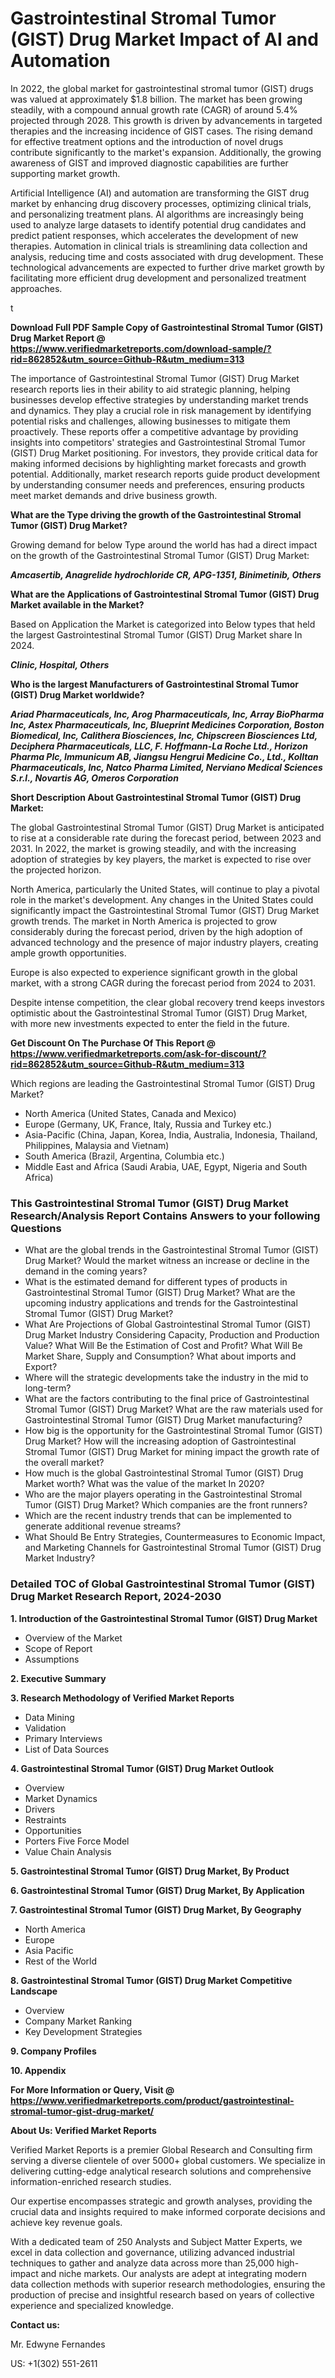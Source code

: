 <meta name="title" content="Global Gastrointestinal Stromal Tumor (GIST) Drug Market Impact of AI and Automation"><meta name="description" content="In 2022, the global market for gastrointestinal stromal tumor (GIST) drugs was valued at approximately $1.8 billion. The market has been growing steadily, with a compo"><meta name="title" content="Gastrointestinal Stromal Tumor (GIST) Drug Market Size, Share, Scope, Trends, Growth, Opportunities, Analysis, Forecast"><h1>Gastrointestinal Stromal Tumor (GIST) Drug Market Impact of AI and Automation</h1><p>In 2022, the global market for gastrointestinal stromal tumor (GIST) drugs was valued at approximately $1.8 billion. The market has been growing steadily, with a compound annual growth rate (CAGR) of around 5.4% projected through 2028. This growth is driven by advancements in targeted therapies and the increasing incidence of GIST cases. The rising demand for effective treatment options and the introduction of novel drugs contribute significantly to the market's expansion. Additionally, the growing awareness of GIST and improved diagnostic capabilities are further supporting market growth.</p><p>Artificial Intelligence (AI) and automation are transforming the GIST drug market by enhancing drug discovery processes, optimizing clinical trials, and personalizing treatment plans. AI algorithms are increasingly being used to analyze large datasets to identify potential drug candidates and predict patient responses, which accelerates the development of new therapies. Automation in clinical trials is streamlining data collection and analysis, reducing time and costs associated with drug development. These technological advancements are expected to further drive market growth by facilitating more efficient drug development and personalized treatment approaches.</p>t</p><p id="" class=""><strong>Download Full PDF Sample Copy of Gastrointestinal Stromal Tumor (GIST) Drug Market Report @ <a href="https://www.verifiedmarketreports.com/download-sample/?rid=862852&utm_source=Github-R&utm_medium=313" target="_blank">https://www.verifiedmarketreports.com/download-sample/?rid=862852&utm_source=Github-R&utm_medium=313</a></strong></p><p>The importance of&nbsp;Gastrointestinal Stromal Tumor (GIST) Drug Market research reports lies in their ability to aid strategic planning, helping businesses develop effective strategies by understanding market trends and dynamics. They play a crucial role in risk management by identifying potential risks and challenges, allowing businesses to mitigate them proactively. These reports offer a competitive advantage by providing insights into competitors' strategies and Gastrointestinal Stromal Tumor (GIST) Drug Market positioning. For investors, they provide critical data for making informed decisions by highlighting market forecasts and growth potential. Additionally, market research reports guide product development by understanding consumer needs and preferences, ensuring products meet market demands and drive business growth.</p><p><strong>What are the&nbsp;Type driving the growth of the Gastrointestinal Stromal Tumor (GIST) Drug Market?</strong></p><p id="" class="">Growing demand for below Type around the world has had a direct impact on the growth of the Gastrointestinal Stromal Tumor (GIST) Drug Market:</p><em><strong>Amcasertib, Anagrelide hydrochloride CR, APG-1351, Binimetinib, Others</strong></em></p><strong>What are the&nbsp;Applications&nbsp;of Gastrointestinal Stromal Tumor (GIST) Drug Market available in the Market?</strong></p><p id="" class="">Based on Application the Market is categorized into Below types that held the largest Gastrointestinal Stromal Tumor (GIST) Drug Market share In 2024.</p><em><strong>Clinic, Hospital, Others</strong></em></p><strong>Who is the largest Manufacturers of Gastrointestinal Stromal Tumor (GIST) Drug Market worldwide?</strong></p><p><em><strong>Ariad Pharmaceuticals, Inc, Arog Pharmaceuticals, Inc, Array BioPharma Inc, Astex Pharmaceuticals, Inc, Blueprint Medicines Corporation, Boston Biomedical, Inc, Calithera Biosciences, Inc, Chipscreen Biosciences Ltd, Deciphera Pharmaceuticals, LLC, F. Hoffmann-La Roche Ltd., Horizon Pharma Plc, Immunicum AB, Jiangsu Hengrui Medicine Co., Ltd., Kolltan Pharmaceuticals, Inc, Natco Pharma Limited, Nerviano Medical Sciences S.r.l., Novartis AG, Omeros Corporation</strong></em></p><p id="" class=""><strong>Short Description About Gastrointestinal Stromal Tumor (GIST) Drug Market:</strong></p><p>The global Gastrointestinal Stromal Tumor (GIST) Drug Market is anticipated to rise at a considerable rate during the forecast period, between 2023 and 2031. In 2022, the market is growing steadily, and with the increasing adoption of strategies by key players, the market is expected to rise over the projected horizon.</p><p>North America, particularly the United States, will continue to play a pivotal role in the market's development. Any changes in the United States could significantly impact the Gastrointestinal Stromal Tumor (GIST) Drug Market growth trends. The market in North America is projected to grow considerably during the forecast period, driven by the high adoption of advanced technology and the presence of major industry players, creating ample growth opportunities.</p><p>Europe is also expected to experience significant growth in the global market, with a strong CAGR during the forecast period from 2024 to 2031.</p><p>Despite intense competition, the clear global recovery trend keeps investors optimistic about the Gastrointestinal Stromal Tumor (GIST) Drug Market, with more new investments expected to enter the field in the future.</p><p id="" class=""><strong>Get Discount On The Purchase Of This Report @ <a href="https://www.verifiedmarketreports.com/ask-for-discount/?rid=862852&utm_source=Github-R&utm_medium=313" target="_blank">https://www.verifiedmarketreports.com/ask-for-discount/?rid=862852&utm_source=Github-R&utm_medium=313</a></strong></p>Which regions are leading the Gastrointestinal Stromal Tumor (GIST) Drug Market?</p><ul><li>North America (United States, Canada and Mexico)</li><li>Europe (Germany, UK, France, Italy, Russia and Turkey etc.)</li><li>Asia-Pacific (China, Japan, Korea, India, Australia, Indonesia, Thailand, Philippines, Malaysia and Vietnam)</li><li>South America (Brazil, Argentina, Columbia etc.)</li><li>Middle East and Africa (Saudi Arabia, UAE, Egypt, Nigeria and South Africa)</li></ul><h3 id="" class="">This Gastrointestinal Stromal Tumor (GIST) Drug Market Research/Analysis Report Contains Answers to your following Questions</h3><ul><li>What are the global trends in the Gastrointestinal Stromal Tumor (GIST) Drug Market? Would the market witness an increase or decline in the demand in the coming years?</li><li>What is the estimated demand for different types of products in Gastrointestinal Stromal Tumor (GIST) Drug Market? What are the upcoming industry applications and trends for the Gastrointestinal Stromal Tumor (GIST) Drug Market?</li><li>What Are Projections of Global Gastrointestinal Stromal Tumor (GIST) Drug Market Industry Considering Capacity, Production and Production Value? What Will Be the Estimation of Cost and Profit? What Will Be Market Share, Supply and Consumption? What about imports and Export?</li><li>Where will the strategic developments take the industry in the mid to long-term?</li><li>What are the factors contributing to the final price of Gastrointestinal Stromal Tumor (GIST) Drug Market? What are the raw materials used for Gastrointestinal Stromal Tumor (GIST) Drug Market manufacturing?</li><li>How big is the opportunity for the Gastrointestinal Stromal Tumor (GIST) Drug Market? How will the increasing adoption of Gastrointestinal Stromal Tumor (GIST) Drug Market for mining impact the growth rate of the overall market?</li><li>How much is the global Gastrointestinal Stromal Tumor (GIST) Drug Market worth? What was the value of the market In 2020?</li><li>Who are the major players operating in the Gastrointestinal Stromal Tumor (GIST) Drug Market? Which companies are the front runners?</li><li>Which are the recent industry trends that can be implemented to generate additional revenue streams?</li><li>What Should Be Entry Strategies, Countermeasures to Economic Impact, and Marketing Channels for Gastrointestinal Stromal Tumor (GIST) Drug Market Industry?</li></ul><h3 id="" class="">Detailed TOC of Global Gastrointestinal Stromal Tumor (GIST) Drug Market Research Report, 2024-2030</h3><p id="" class=""><strong>1. Introduction of the Gastrointestinal Stromal Tumor (GIST) Drug Market</strong></p><ul><li>Overview of the Market</li><li>Scope of Report</li><li>Assumptions</li></ul><p id="" class=""><strong>2. Executive Summary</strong></p><p id="" class=""><strong>3. Research Methodology of Verified Market Reports</strong></p><ul><li>Data Mining</li><li>Validation</li><li>Primary Interviews</li><li>List of Data Sources</li></ul><p id="" class=""><strong>4. Gastrointestinal Stromal Tumor (GIST) Drug Market Outlook</strong></p><ul><li>Overview</li><li>Market Dynamics</li><li>Drivers</li><li>Restraints</li><li>Opportunities</li><li>Porters Five Force Model</li><li>Value Chain Analysis</li></ul><p id="" class=""><strong>5. Gastrointestinal Stromal Tumor (GIST) Drug Market, By Product</strong></p><p id="" class=""><strong>6. Gastrointestinal Stromal Tumor (GIST) Drug Market, By Application</strong></p><p id="" class=""><strong>7. Gastrointestinal Stromal Tumor (GIST) Drug Market, By Geography</strong></p><ul><li>North America</li><li>Europe</li><li>Asia Pacific</li><li>Rest of the World</li></ul><p id="" class=""><strong>8. Gastrointestinal Stromal Tumor (GIST) Drug Market Competitive Landscape</strong></p><ul><li>Overview</li><li>Company Market Ranking</li><li>Key Development Strategies</li></ul><p id="" class=""><strong>9. Company Profiles</strong></p><p id="" class=""><strong>10. Appendix</strong></p><p id="" class=""><strong>For More Information or Query, Visit @ <a href="https://www.verifiedmarketreports.com/product/gastrointestinal-stromal-tumor-gist-drug-market/" target="_blank">https://www.verifiedmarketreports.com/product/gastrointestinal-stromal-tumor-gist-drug-market/</a></strong></p><p id="" class=""><strong>About Us: Verified Market Reports</strong></p><p id="" class="">Verified Market Reports is a premier Global Research and Consulting firm serving a diverse clientele of over 5000+ global customers. We specialize in delivering cutting-edge analytical research solutions and comprehensive information-enriched research studies.</p><p id="" class="">Our expertise encompasses strategic and growth analyses, providing the crucial data and insights required to make informed corporate decisions and achieve key revenue goals.</p><p id="" class="">With a dedicated team of 250 Analysts and Subject Matter Experts, we excel in data collection and governance, utilizing advanced industrial techniques to gather and analyze data across more than 25,000 high-impact and niche markets. Our analysts are adept at integrating modern data collection methods with superior research methodologies, ensuring the production of precise and insightful research based on years of collective experience and specialized knowledge.</p><p id="" class=""><strong>Contact us:</strong></p><p id="" class="">Mr. Edwyne Fernandes</p><p id="" class="">US: +1(302) 551-2611</p>